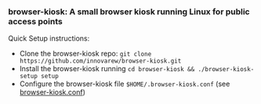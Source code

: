 ### browser-kiosk: A small browser kiosk running Linux for public access points

Quick Setup instructions:

- Clone the browser-kiosk repo: `git clone https://github.com/innovarew/browser-kiosk.git`
- Install the browser-kiosk running `cd browser-kiosk && ./browser-kiosk-setup setup`
- Configure the browser-kiosk file `$HOME/.browser-kiosk.conf` (see [browser-kiosk.conf](browser-kiosk.conf))
